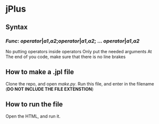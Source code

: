 # jPlus
## Syntax
### *Func*: *operator*|*a1*,*a2*;*operator*|*a1*,*a2*; ... *operator*|*a1*,*a2*
No putting operators inside operators
Only put the needed arguments 
At The end of you code, make sure that there is no line brakes

## How to make a .jpl file
Clone the repo, and open *make.py*. Run this file, and enter in the filename (**DO NOT INCLUDE THE FILE EXTENSTION**)

## How to run the file
Open the HTML, and run it.